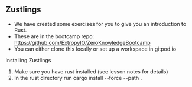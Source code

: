 ## Zustlings

- We have created some exercises for you to give you an introduction to Rust.
- These are in the bootcamp repo: https://github.com/ExtropyIO/ZeroKnowledgeBootcamp 
- You can either clone this locally or set up a workspace in gitpod.io

Installing Zustlings
1. Make sure you have rust installed (see lesson notes for
details)
2. In the rust directory run
cargo install --force --path .

